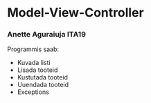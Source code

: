 # Model-View-Controller

### Anette Aguraiuja ITA19

Programmis saab:

 * Kuvada listi
 * Lisada tooteid
 * Kustutada tooteid
 * Uuendada tooteid
 * Exceptions